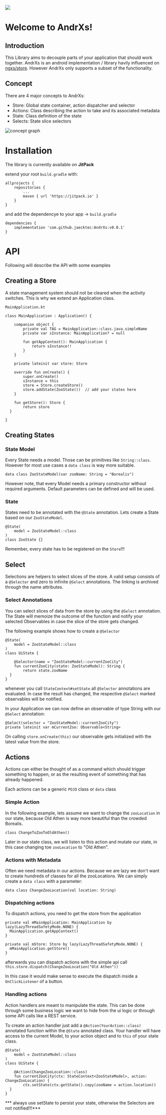 [![](https://jitpack.io/v/jaecktec/AndrXs.svg)](https://jitpack.io/#jaecktec/AndrXs)

# Welcome to AndrXs!

## Introduction
This Library aims to decouple parts of your application that should work together.
AndrXs is an android implementation / library havily influenced on [ngxs/store](https://ngxs.gitbook.io/ngxs). However AndrXs only supports a subset of the functionality.

## Concept
There are 4 major concepts to AndrXs:
-   Store: Global state container, action dispatcher and selector
-   Actions: Class describing the action to take and its associated metadata
-   State: Class definition of the state
-   Selects: State slice selectors

![concept graph](https://github.com/jaecktec/AndrXs/raw/master/graph_concept.png)

# Installation
The library is currently available on **JitPack**

extend your root `build.gradle` with:
```
allprojects {
    repositories {
        ...
        maven { url 'https://jitpack.io' }
    }
}
```
and add the dependencye to your app -> `build.gradle`
```
dependencies {
    implementation 'com.github.jaecktec:AndrXs:v0.0.1'
}
```

# API
Following will describe the API with some examples

## Creating a Store
A state management system should not be cleared when the activity switches. This is why we extend an Application class.

 `MainApplication.kt`

```
class MainApplication : Application() {

    companion object {
        private val TAG = MainApplication::class.java.simpleName
		private var sInstance: MainApplication? = null

		fun getAppContext(): MainApplication {
            return sInstance!!
        }
    }

    private lateinit var store: Store

    override fun onCreate() {
        super.onCreate()
        sInstance = this
		store = Store.createStore()
        store.addState(ZooState())  // add your states here
    }

    fun getStore(): Store {
        return store
  }

}
```
## Creating States

### State Model
Every State needs a model. Those can be primitives like `String::class`. However for most use cases a `data class` is way more suitable.

```
data class ZooStateModel(var zooName: String = "Borealis")
```

However note, that every Model needs a primary constructor without required arguments. Default parameters can be defined and will be used.

### State
States need to be annotated with the `@State` annotation. Lets create a State based on our `ZooStateModel`.

```
@State(
    model = ZooStateModel::class
)
class ZooState {}
```

Remember, every state has to be registered on the `Store`!!!

## Select
Selections are helpers to select slices of the store. A valid setup consists of a `@Selector` and zero to infinite `@Select` annotations. The linking is archived through the name attributes.
### Select Annotations
You can select slices of data from the store by using the `@Select` annotation.
The State will memoize the outcome of the function and notify your selected Observables in case the slice of the store gets changed.

The following example shows how to create a `@Selector`
```
@State(
    model = ZooStateModel::class
)
class UiState {

    @Selector(name = "ZooStateModel::currentZooCity")
    fun currentZooCity(state: ZooStateModel): String {
        return state.zooName
  }
}
```
 whenever you call `StateContext#setState` all `@Selector` annotations are evaluated. In case the result has changed, the respective `@Select` marked observables will be notified.
 
In your Application we can now define an observable of type String with our `@Select` annotation:

```
@Select(selector = "ZooStateModel::currentZooCity")
private lateinit var mCurrentZoo: Observable<String>
```

On calling `store.onCreate(this)` our observable gets initialized with the latest value from the store. 

## Actions
Actions can either be thought of as a command which should trigger something to happen, or as the resulting event of something that has already happened.

Each actions can be a generic `POJO` class or `data` class

### Simple Action
In the following example, lets assume we want to change the `zooLocation` in our state, because Old Athen is way more beautiful than the crowded Borealis.
```
class ChangeToZooToOldAthen()
```

Later in our state class, we will listen to this action and mutate our state, in this case changing toe `zooLocation` to "Old Athen".

### Actions with Metadata
Often we need metadata in our actions. Because we are lazy we don't want to create hundreds of classes for all the zooLocations. We can simply create a `data class` with a parameter:

```
data class ChangeZooLocation(val location: String)
```


### Dispatching actions
To dispatch actions, you need to get the store from the application

```
private val mMainApplication: MainApplication by lazy(LazyThreadSafetyMode.NONE) {
  MainApplication.getAppContext()
}
```
```
private val mStore: Store by lazy(LazyThreadSafetyMode.NONE) {
  mMainApplication.getStore()
}
```

afterwards you can dispatch actions with the simple api call
`this.store.dispatch(ChangeZooLocation("Old Athen"))`

In this case it would make sense to execute the dispatch inside a `OnClickListener` of a button.

### Handling actions
Action handlers are meant to manipulate the state. This can be done through some business logic we want to hide from the ui logic or through some API calls like a REST service.

To create an action handler just add a `@Action(YourAction::class)` annotated function within the `@State` annotated class.
Your handler will have access to the current Model, to your action object and to `this` of your state class.
```
@State(
    model = ZooStateModel::class
)
class UiState {

    @Action(ChangeZooLocation::class)
    fun currentZooCity(ctx: StateContext<ZooStateModel>, action: ChangeZooLocation) {
        ctx.setState(ctx.getState().copy(zooName = action.location))
  }
}
```
*** always use setState to persist your state, otherwise the Selectors are not notified!!!***


